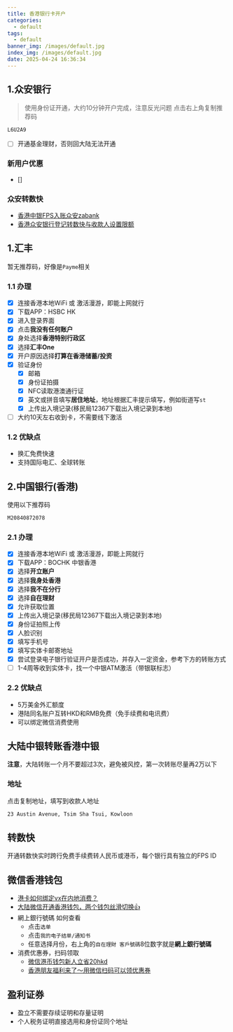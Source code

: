 ```yaml
---
title: 香港银行卡开户
categories:
  - default
tags:
  - default
banner_img: /images/default.jpg
index_img: /images/default.jpg
date: 2025-04-24 16:36:34
---
```


## 1.众安银行
> 使用身份证开通，大约10分钟开户完成，注意反光问题
点击右上角复制推荐码
```sh
L6U2A9
```


- [ ] 开通基金理财，否则回大陆无法开通

### 新用户优惠
- []

### 众安转数快
- [香港中银FPS入账众安zabank](https://www.xiaohongshu.com/explore/67da4f4c000000001c002a12?xsec_token=ABB0NGlzGZ3cOekB6yDJa6ULfgOJpji9v1fyvGa5vgHbU=&xsec_source=pc_search&source=unknown)
- [香港众安银行登记转数快与收款人设置限额](https://www.xiaohongshu.com/explore/686a4286000000001202d14c?xsec_token=ABv0A6-daD6JpF4yRZOHDwX-BPvkcrcWBpkvnon3E2N5I=&xsec_source=pc_search&source=unknown)


## 1.汇丰
暂无推荐码，好像是`Payme`相关
### 1.1 办理
- [x] 连接香港本地WiFi 或 激活漫游，即能上网就行
- [x] 下载APP：HSBC HK
- [x] 进入登录界面
- [x] 点击**我没有任何账户**
- [x] 身处选择**香港特别行政区**
- [x] 选择**汇丰One**
- [x] 开户原因选择**打算在香港储蓄/投资**
- [x] 验证身份
  - [x] 邮箱
  - [x] 身份证拍摄
  - [x] NFC读取港澳通行证
  - [x] 英文或拼音填写**居住地址**，地址根据汇丰提示填写，例如街道写`st`
  - [x] 上传出入境记录(移民局12367下载出入境记录到本地)
- [ ] 大约10天左右收到卡，不需要线下激活
  
### 1.2 优缺点
- 换汇免费快速
- 支持国际电汇、全球转账


## 2.中国银行(香港)
使用以下推荐码
```sh
M20840872078
```
### 2.1 办理
- [x] 连接香港本地WiFi 或 激活漫游，即能上网就行
- [x] 下载APP：BOCHK 中银香港
- [x] 选择**开立账户**
- [x] 选择**我身处香港**
- [x] 选择**我不在分行**
- [x] 选择**自在理财**
- [x] 允许获取位置
- [x] 上传出入境记录(移民局12367下载出入境记录到本地)
- [x] 身份证拍照上传
- [x] 人脸识别
- [x] 填写手机号
- [x] 填写实体卡邮寄地址
- [x] 尝试登录电子银行验证开户是否成功，并存入一定资金，参考下方的转账方式
- [ ] 1-4周等收到实体卡，找一个中银ATM激活（带银联标志）

### 2.2 优缺点
- 5万美金外汇额度
- 港陆同名账户互转HKD和RMB免费（免手续费和电讯费）
- 可以绑定微信消费使用

## 大陆中银转账香港中银
**注意**，大陆转账一个月不要超过3次，避免被风控，第一次转账尽量再2万以下

### 地址
点击复制地址，填写到收款人地址
```sh
23 Austin Avenue, Tsim Sha Tsui, Kowloon
```

## 转数快
开通转数快实时跨行免费手续费转人民币或港币，每个银行具有独立的FPS ID


## 微信香港钱包
- [港卡如何绑定vx在内地消费？](https://www.xiaohongshu.com/explore/67f76c99000000000b02d93b?xsec_token=ABrp3u9irqNenukaBctE8NO2_M8sPaPqLtHnMLFLfAwaQ=&xsec_source=pc_collect)
- [大陆微信开通香港钱包，两个钱包丝滑切换👍](https://www.xiaohongshu.com/explore/6792fd7e000000002803661a?xsec_token=ABTQsReZON2Bc_COgGE-9lNHOXnSPOIEk9pAJtzAw2d5w=&xsec_source=pc_collect)
- 網上銀行號碼 如何查看
  - 点击`选单`
  - 点击`我的电子结单/通知书`
  - 任意选择月份，右上角的`自在理財 客戶號碼`8位数字就是**網上銀行號碼**
- 消费优惠券，扫码领取
  - [微信港币钱包新人立省20hkd](https://www.xiaohongshu.com/explore/67cc131f0000000029010b60?xsec_token=ABbYTHJkc7EVAvTvsx8oJ-u59TcquBDY-Dh2bWHHcVD6s=&xsec_source=pc_collect)
  - [香港朋友福利来了～用微信扫码可以领优惠券](https://www.xiaohongshu.com/explore/68273648000000001200115e?xsec_token=AB9hMgorqFsZ6D-zkNScgCVO8PC3_tWWp6wcIzP675Gf0=&xsec_source=pc_collect)

## 盈利证券
- 盈立不需要存续证明和存量证明
- 个人税务证明直接选用和身份证同个地址
